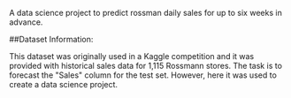 A data science project to predict rossman daily sales for up to six weeks in advance.

##Dataset Information:

This dataset was originally used in a Kaggle competition and it was provided with historical sales data for 1,115 Rossmann stores. The task is to forecast the "Sales" column for the test set. However, here it was used to create a data science project.

